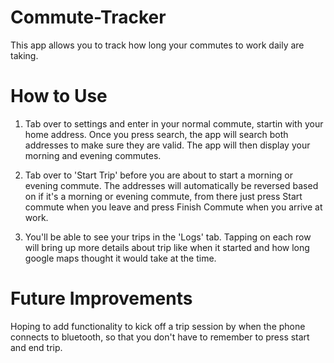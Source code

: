 # Commute-Tracker
This app allows you to track how long your commutes to work daily are taking.

# How to Use
1. Tab over to settings and enter in your normal commute, startin with your home address. Once you press search, the app
will search both addresses to make sure they are valid. The app will then display your morning and evening commutes.

2. Tab over to 'Start Trip' before you are about to start a morning or evening commute. The addresses will automatically be 
reversed based on if it's a morning or evening commute, from there just press Start commute when you leave and press Finish
Commute when you arrive at work.

3. You'll be able to see your trips in the 'Logs' tab. Tapping on each row will bring up more details about trip like
when it started and how long google maps thought it would take at the time.

# Future Improvements
Hoping to add functionality to kick off a trip session by when the phone connects to bluetooth, so that you don't have to 
remember to press start and end trip.
